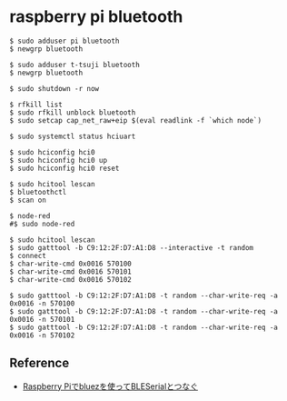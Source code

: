 # raspberry pi bluetooth

```
$ sudo adduser pi bluetooth
$ newgrp bluetooth

$ sudo adduser t-tsuji bluetooth
$ newgrp bluetooth

$ sudo shutdown -r now
```

```
$ rfkill list
$ sudo rfkill unblock bluetooth
$ sudo setcap cap_net_raw+eip $(eval readlink -f `which node`)
```

```
$ sudo systemctl status hciuart

$ sudo hciconfig hci0
$ sudo hciconfig hci0 up
$ sudo hciconfig hci0 reset
```

```
$ sudo hcitool lescan
$ bluetoothctl
$ scan on
```

```
$ node-red
#$ sudo node-red
```

```
$ sudo hcitool lescan
$ sudo gatttool -b C9:12:2F:D7:A1:D8 --interactive -t random
$ connect
$ char-write-cmd 0x0016 570100
$ char-write-cmd 0x0016 570101
$ char-write-cmd 0x0016 570102

$ sudo gatttool -b C9:12:2F:D7:A1:D8 -t random --char-write-req -a 0x0016 -n 570100
$ sudo gatttool -b C9:12:2F:D7:A1:D8 -t random --char-write-req -a 0x0016 -n 570101
$ sudo gatttool -b C9:12:2F:D7:A1:D8 -t random --char-write-req -a 0x0016 -n 570102
```

## Reference

* [Raspberry Piでbluezを使ってBLESerialとつなぐ](https://qiita.com/yujimny/items/7e92f240f48550585500)